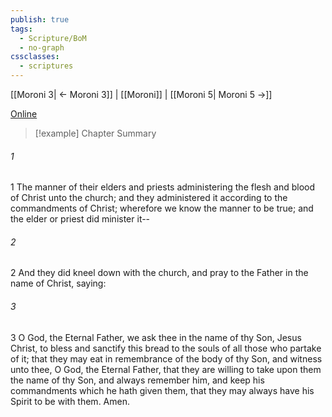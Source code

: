 ```yaml
---
publish: true
tags:
  - Scripture/BoM
  - no-graph
cssclasses:
  - scriptures
---
```

[[Moroni 3| ← Moroni 3]] | [[Moroni]] | [[Moroni 5| Moroni 5 →]]

[Online](https://churchofjesuschrist.org/study/scriptures/bofm/moro/4?lang=eng)

>[!example] Chapter Summary
>
###### 1
1 The manner of their elders and priests administering the flesh and blood of Christ unto the church; and they administered it according to the commandments of Christ; wherefore we know the manner to be true; and the elder or priest did minister it--
###### 2
2 And they did kneel down with the church, and pray to the Father in the name of Christ, saying:
###### 3
3 O God, the Eternal Father, we ask thee in the name of thy Son, Jesus Christ, to bless and sanctify this bread to the souls of all those who partake of it; that they may eat in remembrance of the body of thy Son, and witness unto thee, O God, the Eternal Father, that they are willing to take upon them the name of thy Son, and always remember him, and keep his commandments which he hath given them, that they may always have his Spirit to be with them. Amen.



